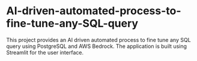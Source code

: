 # AI-driven-automated-process-to-fine-tune-any-SQL-query
This project provides an AI driven automated process to fine tune any SQL query using PostgreSQL and AWS Bedrock. The application is built using Streamlit for the user interface.
